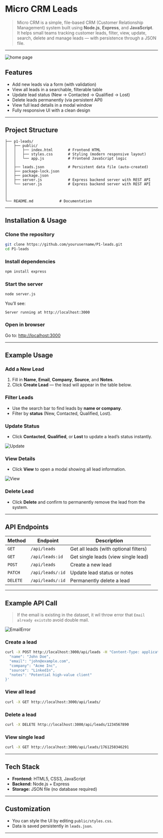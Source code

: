 # Micro CRM Leads
>Micro CRM is a simple, file-based CRM (Customer Relationship Management) system built using **Node.js**, **Express**, and **JavaScript**.  
It helps small teams tracking customer leads, filter, view, update, search, delete and manage leads — with persistence through a JSON file.

---

![home page](/img/CRMPage.png)

## Features

- Add new leads via a form (with validation)
- View all leads in a searchable, filterable table
- Update lead status (New → Contacted → Qualified → Lost)
- Delete leads permanently (via persistent API)
- View full lead details in a modal window
- Fully responsive UI with a clean design

---

## Project Structure

```
├── p1-leads/
│   ├── public/
│   │   ├── index.html       # Frontend HTML
│   │   ├── styles.css       # Styling (modern responsive layout)
│   │   └── app.js           # Frontend JavaScript logic
│   │
│   ├── leads.json           # Persistent data file (auto-created)
│   ├── package-lock.json   
│   ├── package.json    
│   ├── server.js            # Express backend server with REST API
│   └── server.js            # Express backend server with REST API
│ 
│ 
│ 
└── README.md            # Documentation
```

---

## Installation & Usage

### Clone the repository

```bash
git clone https://github.com/yourusername/P1-leads.git
cd P1-leads
```

### Install dependencies

```bash
npm install express
```

### Start the server

```bash
node server.js
```

You’ll see:
```
Server running at http://localhost:3000
```

### Open in browser

Go to: [http://localhost:3000](http://localhost:3000)

---

## Example Usage

### Add a New Lead

1. Fill in **Name**, **Email**, **Company**, **Source**, and **Notes**.  
2. Click **Create Lead** — the lead will appear in the table below.

### Filter Leads

- Use the search bar to find leads by **name or company**.
- Filter by **status** (New, Contacted, Qualified, Lost).

### Update Status

- Click **Contacted**, **Qualified**, or **Lost** to update a lead’s status instantly.

![Update](/img/EditPage.png)

### View Details

- Click **View** to open a modal showing all lead information.

![View](/img/ViewModal.png)

### Delete Lead

- Click **Delete** and confirm to permanently remove the lead from the system.

---

## API Endpoints

| Method | Endpoint | Description |
|--------|-----------|-------------|
| `GET` | `/api/leads` | Get all leads (with optional filters) |
| `GET` | `/api/leads:id` | Get single leads (view single lead) |
| `POST` | `/api/leads` | Create a new lead |
| `PATCH` | `/api/leads/:id` | Update lead status or notes |
| `DELETE` | `/api/leads/:id` | Permanently delete a lead |

---

## Example API Call
> If the email is existing in the dataset, it wil throw error that `Email already exists`to avoid double mail.

![EmailError](/img/EmailError.png)

### Create a lead
```bash
curl -X POST http://localhost:3000/api/leads -H "Content-Type: application/json" -d '{
  "name": "John Doe",
  "email": "john@example.com",
  "company": "Acme Inc",
  "source": "LinkedIn",
  "notes": "Potential high-value client"
}'
```

### View all lead
```bash
curl -X GET http://localhost:3000/api/leads/
```

### Delete a lead
```bash
curl -X DELETE http://localhost:3000/api/leads/1234567890
```

### View single lead
```bash
curl -X GET http://localhost:3000/api/leads/1761250346291
```
---

## Tech Stack

- **Frontend:** HTML5, CSS3, JavaScript
- **Backend:** Node.js + Express
- **Storage:** JSON file (no database required)

---

## Customization

- You can style the UI by editing `public/styles.css`.
- Data is saved persistently in `leads.json`.

---

